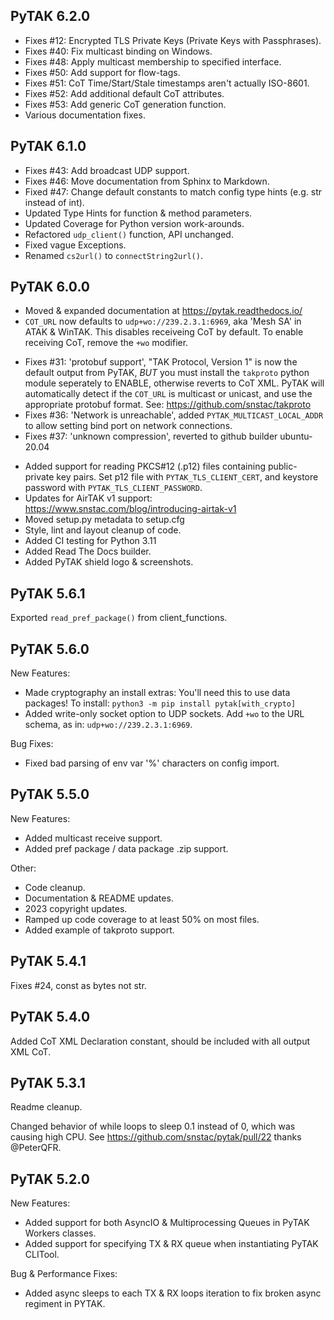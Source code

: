 PyTAK 6.2.0
-----------
- Fixes #12: Encrypted TLS Private Keys (Private Keys with Passphrases).
- Fixes #40: Fix multicast binding on Windows.
- Fixes #48: Apply multicast membership to specified interface.
- Fixes #50: Add support for flow-tags.
- Fixes #51: CoT Time/Start/Stale timestamps aren't actually ISO-8601.
- Fixes #52: Add additional default CoT attributes.
- Fixes #53: Add generic CoT generation function.
- Various documentation fixes.

PyTAK 6.1.0
-----------
- Fixes #43: Add broadcast UDP support.
- Fixes #46: Move documentation from Sphinx to Markdown.
- Fixed #47: Change default constants to match config type hints (e.g. str instead of int).
- Updated Type Hints for function & method parameters.
- Updated Coverage for Python version work-arounds.
- Refactored `udp_client()` function, API unchanged.
- Fixed vague Exceptions.
- Renamed `cs2url()` to `connectString2url()`.

PyTAK 6.0.0
-----------
- Moved & expanded documentation at https://pytak.readthedocs.io/
- ``COT_URL`` now defaults to ``udp+wo://239.2.3.1:6969``, aka 'Mesh SA' in ATAK & WinTAK. This disables receiveing CoT by default. To enable receiving CoT, remove the ``+wo`` modifier. 
* Fixes #31: 'protobuf support', "TAK Protocol, Version 1" is now the default output from PyTAK, *BUT* you must install the ``takproto`` python module seperately to ENABLE, otherwise reverts to CoT XML. PyTAK will automatically detect if the ``COT_URL`` is multicast or unicast, and use the appropriate protobuf format. See: https://github.com/snstac/takproto
* Fixes #36: 'Network is unreachable', added ``PYTAK_MULTICAST_LOCAL_ADDR`` to allow setting bind port on network connections.
* Fixes #37: 'unknown compression', reverted to github builder ubuntu-20.04
- Added support for reading PKCS#12 (.p12) files containing public-private key pairs. Set p12 file with ``PYTAK_TLS_CLIENT_CERT``, and keystore password with ``PYTAK_TLS_CLIENT_PASSWORD``.
- Updates for AirTAK v1 support: https://www.snstac.com/blog/introducing-airtak-v1
- Moved setup.py metadata to setup.cfg
- Style, lint and layout cleanup of code.
- Added CI testing for Python 3.11
- Added Read The Docs builder.
- Added PyTAK shield logo & screenshots.

PyTAK 5.6.1
-----------
Exported `read_pref_package()` from client_functions.

PyTAK 5.6.0
-----------
New Features:
- Made cryptography an install extras: You'll need this to use data packages! To install: `python3 -m pip install pytak[with_crypto]`
- Added write-only socket option to UDP sockets. Add `+wo` to the URL schema, as in: `udp+wo://239.2.3.1:6969`.

Bug Fixes:
- Fixed bad parsing of env var '%' characters on config import.

PyTAK 5.5.0
-----------
New Features:
- Added multicast receive support.
- Added pref package / data package .zip support.

Other:
- Code cleanup.
- Documentation & README updates.
- 2023 copyright updates.
- Ramped up code coverage to at least 50% on most files.
- Added example of takproto support.

PyTAK 5.4.1
-----------
Fixes #24, const as bytes not str.

PyTAK 5.4.0
-----------
Added CoT XML Declaration constant, should be included with all output XML CoT.

PyTAK 5.3.1
-----
Readme cleanup.

Changed behavior of while loops to sleep 0.1 instead of 0, which was causing
high CPU. See https://github.com/snstac/pytak/pull/22 thanks @PeterQFR.


PyTAK 5.2.0
-----
New Features:
- Added support for both AsyncIO & Multiprocessing Queues in PyTAK Workers classes.
- Added support for specifying TX & RX queue when instantiating PyTAK CLITool.

Bug & Performance Fixes:
- Added async sleeps to each TX & RX loops iteration to fix broken async regiment in PYTAK.
